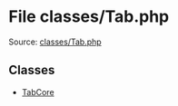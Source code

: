 File classes/Tab.php
=========

Source: [classes/Tab.php](https://github.com/PrestaShop/PrestaShop/blob/1.6.0.4/classes/Tab.php)


Classes
-------

* [TabCore](class.TabCore.md)


